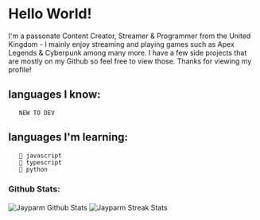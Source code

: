 # Hello World!

I'm a passonate Content Creator, Streamer & Programmer from the United Kingdom - I mainly enjoy streaming and playing games such as Apex Legends & Cyberpunk among many more. I have a few side projects that are mostly on my Github so feel free to view those. Thanks for viewing my profile!

## languages I know:
       NEW TO DEV
## languages I'm learning: 
       🍎 javascript
       🍔 typescript
       🍟 python


### Github Stats:

<img align="center" src="jayparmgithubstats.vercel.app/api?username=Jayparm&show_icons=true&layout-compact&theme=tokyonight&&hide_border=true&count_private=true&include_all_commits=true" alt="Jayparm Github Stats" /> 
<img align="center" src="https://github-readme-streak-stats.herokuapp.com/?user=Jayparm&theme=dark" alt="Jayparm Streak Stats" /> 
